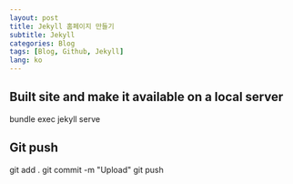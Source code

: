 ```yaml
---
layout: post
title: Jekyll 홈페이지 만들기
subtitle: Jekyll
categories: Blog
tags: [Blog, Github, Jekyll]
lang: ko
---
```

## Built site and make it available on a local server
bundle exec jekyll serve

## Git push
git add .
git commit -m "Upload"
git push